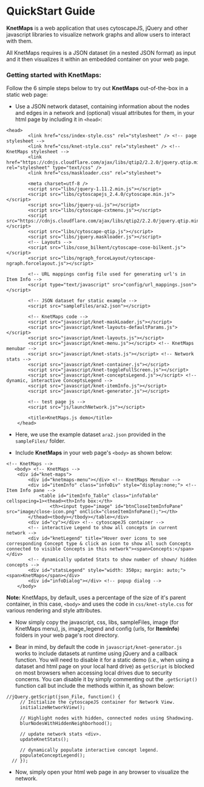 # QuickStart Guide

**KnetMaps** is a web application that uses cytoscapeJS, jQuery and other javascript libraries to visualize network graphs and allow users to interact with them.

All KnetMaps requires is a JSON dataset (in a nested JSON format) as input and it then visualizes it within an embedded container on your web page.

### Getting started with KnetMaps:

Follow the 6 simple steps below to try out **KnetMaps** out-of-the-box in a static web page:
- Use a JSON network dataset, containing information about the nodes and edges in a network and (optional) visual attributes for them, in your html page by including it in `<head>`:
```
<head>
        <link href="css/index-style.css" rel="stylesheet" /> <!-- page stylesheet -->
        <link href="css/knet-style.css" rel="stylesheet" /> <!-- KnetMaps stylesheet -->
        <link href="https://cdnjs.cloudflare.com/ajax/libs/qtip2/2.2.0/jquery.qtip.min.css" rel="stylesheet" type="text/css" />
        <link href="css/maskloader.css" rel="stylesheet">

        <meta charset=utf-8 />
        <script src="libs/jquery-1.11.2.min.js"></script>
        <script src="libs/cytoscapejs_2.4.0/cytoscape.min.js"></script>
        <script src="libs/jquery-ui.js"></script>
        <script src="libs/cytoscape-cxtmenu.js"></script>
        <script src="https://cdnjs.cloudflare.com/ajax/libs/qtip2/2.2.0/jquery.qtip.min.js"></script>
        <script src="libs/cytoscape-qtip.js"></script>
        <script src="libs/jquery.maskloader.js"></script>
        <!-- Layouts -->
        <script src="libs/cose_bilkent/cytoscape-cose-bilkent.js"></script>
        <script src="libs/ngraph_forceLayout/cytoscape-ngraph.forcelayout.js"></script>

        <!-- URL mappings config file used for generating url's in Item Info -->
        <script type="text/javascript" src="config/url_mappings.json"></script>

        <!-- JSON dataset for static example -->
        <script src="sampleFiles/ara2.json"></script>

        <!-- KnetMaps code -->
        <script src="javascript/knet-maskLoader.js"></script>
        <script src="javascript/knet-layouts-defaultParams.js"></script>
        <script src="javascript/knet-layouts.js"></script>
        <script src="javascript/knet-menu.js"></script> <!-- KnetMaps menubar -->
        <script src="javascript/knet-stats.js"></script> <!-- Network stats -->
        <script src="javascript/knet-container.js"></script>
        <script src="javascript/knet-toggleFullScreen.js"></script>
        <script src="javascript/knet-conceptsLegend.js"></script> <!-- dynamic, interactive ConceptsLegend -->
        <script src="javascript/knet-itemInfo.js"></script>
        <script src="javascript/knet-generator.js"></script>

        <!-- test page js -->
        <script src="js/launchNetwork.js"></script>

        <title>KnetMaps.js demo</title>
    </head>
```

- Here, we use the example dataset `ara2.json` provided in the `sampleFiles/` folder.

- Include **KnetMaps** in your web page's `<body>` as shown below:
```
<!-- KnetMaps -->
   <body> <!-- KnetMaps -->
    <div id="knet-maps">
	    <div id="knetmaps-menu"></div> <!-- KnetMaps Menubar -->
		<div id="itemInfo" class="infoDiv" style="display:none;"> <!-- Item Info pane -->
		    <table id="itemInfo_Table" class="infoTable" cellspacing=1><thead><th>Info box:</th>
			    <th><input type="image" id="btnCloseItemInfoPane" src="image/close-icon.png" onClick="closeItemInfoPane();"></th>
	    </thead><tbody></tbody></table></div>
		<div id="cy"></div> <!-- cytoscapeJS container -->
		<!-- interactive Legend to show all concepts in current network -->
		<div id="knetLegend" title="Hover over icons to see corresponding Concept type & click an icon to show all such Concepts connected to visible Concepts in this network"><span>Concepts:</span></div>
		<!-- dynamically updated Stats to show number of shown/ hidden concepts -->
		<div id="statsLegend" style="width: 350px; margin: auto;"><span>KnetMaps</span></div>
		<div id="infoDialog"></div> <!-- popup dialog -->
    </body>
```

**Note:** KnetMaps, by default, uses a percentage of the size of it's parent container, in this case, `<body>` and uses the code in `css/knet-style.css` for various rendering and style attributes.

- Now simply copy the javascript, css, libs, sampleFiles, image (for KnetMaps menu), js, image_legend and config (urls, for **ItemInfo**) folders in your web page's root directory.

- Bear in mind, by default the code in `javascript/knet-generator.js` works to include datasets at runtime using jQuery and a callback function. You will need to disable it for a static demo (i.e., when using a dataset and html page on your local hard drive) as `getScript` is blocked on most browsers when accessing local drives due to security concerns. You can disable it by simply commenting out the `.getScript()` function call but include the methods within it, as shown below:
```
//jQuery.getScript(json_File, function() {
     // Initialize the cytoscapeJS container for Network View.
     initializeNetworkView();

     // Highlight nodes with hidden, connected nodes using Shadowing.
     blurNodesWithHiddenNeighborhood();

     // update network stats <div>.
     updateKnetStats();

     // dynamically populate interactive concept legend.
     populateConceptLegend();
  // });
```

- Now, simply open your html web page in any browser to visualize the network.
